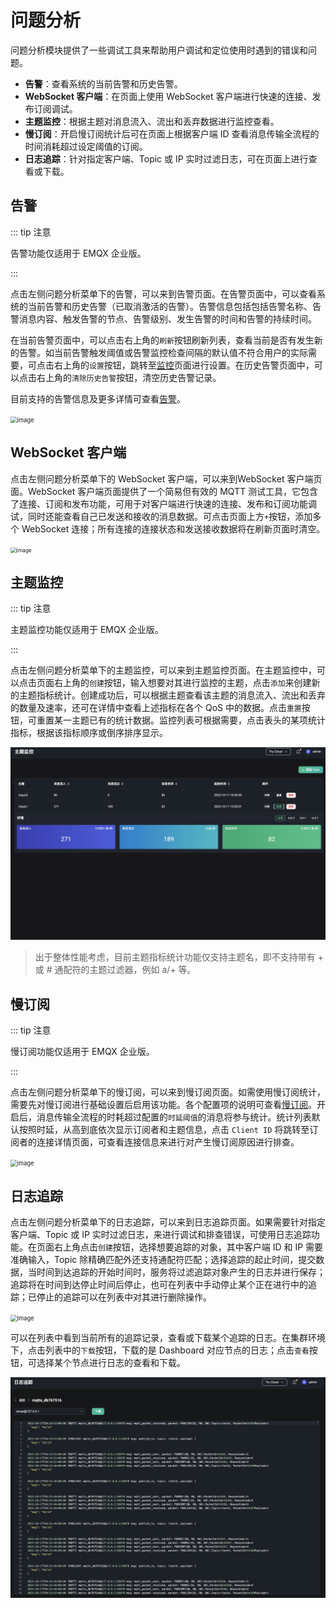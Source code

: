 # 问题分析

问题分析模块提供了一些调试工具来帮助用户调试和定位使用时遇到的错误和问题。

- **告警**：查看系统的当前告警和历史告警。
- **WebSocket 客户端**：在页面上使用 WebSocket 客户端进行快速的连接、发布订阅调试。
- **主题监控**：根据主题对消息流入、流出和丢弃数据进行监控查看。
- **慢订阅**：开启慢订阅统计后可在页面上根据客户端 ID 查看消息传输全流程的时间消耗超过设定阈值的订阅。
- **日志追踪**：针对指定客户端、Topic 或 IP 实时过滤日志，可在页面上进行查看或下载。

## 告警

::: tip 注意

告警功能仅适用于 EMQX 企业版。

:::

点击左侧问题分析菜单下的告警，可以来到告警页面。在告警页面中，可以查看系统的当前告警和历史告警（已取消激活的告警）。告警信息包括包括告警名称、告警消息内容、触发告警的节点、告警级别、发生告警的时间和告警的持续时间。

在当前告警页面中，可以点击右上角的`刷新`按钮刷新列表，查看当前是否有发生新的告警。如当前告警触发阈值或告警监控检查间隔的默认值不符合用户的实际需要，可点击右上角的`设置`按钮，跳转至[监控](./configuration.md#监控)页面进行设置。在历史告警页面中，可以点击右上角的`清除历史告警`按钮，清空历史告警记录。

目前支持的告警信息及更多详情可查看[告警](../observability/alarms.md)。

<img src="./assets/alarm.png" alt="image" style="zoom:67%;" />

## WebSocket 客户端

点击左侧问题分析菜单下的 WebSocket 客户端，可以来到WebSocket 客户端页面。WebSocket 客户端页面提供了一个简易但有效的 MQTT 测试工具，它包含了连接、订阅和发布功能，可用于对客户端进行快速的连接、发布和订阅功能调试，同时还能查看自己已发送和接收的消息数据。可点击页面上方`+`按钮，添加多个 WebSocket 连接；所有连接的连接状态和发送接收数据将在刷新页面时清空。

<img src="./assets/web-socket.png" alt="image" style="zoom:60%;" />

## 主题监控

::: tip 注意

主题监控功能仅适用于 EMQX 企业版。

:::

点击左侧问题分析菜单下的主题监控，可以来到主题监控页面。在主题监控中，可以点击页面右上角的`创建`按钮，输入想要对其进行监控的主题，点击`添加`来创建新的主题指标统计。创建成功后，可以根据主题查看该主题的消息流入、流出和丢弃的数量及速率，还可在详情中查看上述指标在各个 QoS 中的数据。点击`重置`按钮，可重置某一主题已有的统计数据。监控列表可根据需要，点击表头的某项统计指标，根据该指标顺序或倒序排序显示。

<img src="./assets/topic-metrics.png" alt="image" style="zoom:67%;" />

> 出于整体性能考虑，目前主题指标统计功能仅支持主题名，即不支持带有 + 或 # 通配符的主题过滤器，例如 a/+ 等。

## 慢订阅

::: tip 注意

慢订阅功能仅适用于 EMQX 企业版。

:::

点击左侧问题分析菜单下的慢订阅，可以来到慢订阅页面。如需使用慢订阅统计，需要先对慢订阅进行基础设置后启用该功能。各个配置项的说明可查看[慢订阅](../observability/slow-subscribers-statistics.md#配置参数)。开启后，消息传输全流程的时耗超过配置的`时延阈值`的消息将参与统计。统计列表默认按照时延，从高到底依次显示订阅者和主题信息，点击 `Client ID` 将跳转至订阅者的连接详情页面，可查看连接信息来进行对产生慢订阅原因进行排查。

<img src="./assets/slow-sub.png" alt="image" style="zoom:67%;" />

## 日志追踪

点击左侧问题分析菜单下的日志追踪，可以来到日志追踪页面。如果需要针对指定客户端、Topic 或 IP 实时过滤日志，来进行调试和排查错误，可使用日志追踪功能。在页面右上角点击`创建`按钮，选择想要追踪的对象，其中客户端 ID 和 IP 需要准确输入，Topic 除精确匹配外还支持通配符匹配；选择追踪的起止时间，提交数据，当时间到达追踪的开始时间时，服务将过滤追踪对象产生的日志并进行保存；追踪将在时间到达停止时间后停止，也可在列表中手动停止某个正在进行中的追踪；已停止的追踪可以在列表中对其进行删除操作。

<img src="./assets/log-trace.png" alt="image" style="zoom:67%;" />

可以在列表中看到当前所有的追踪记录，查看或下载某个追踪的日志。在集群环境下，点击列表中的`下载`按钮，下载的是 Dashboard 对应节点的日志；点击`查看`按钮，可选择某个节点进行日志的查看和下载。

<img src="./assets/log-trace-detail.png" alt="image" style="zoom:67%;" />
